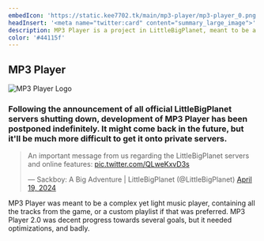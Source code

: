 ```yaml
---
embedIcon: 'https://static.kee7702.tk/main/mp3-player/mp3-player_0.png'
headInsert: '<meta name="twitter:card" content="summary_large_image">'
description: MP3 Player is a project in LittleBigPlanet, meant to be a mass collection of music, conveniently sorted into playlists, browsable in any level which this is a part of, with several features currently in development.
color: '#44115f'
---
```

## MP3 Player
![MP3 Player Logo](https://static.kee7702.tk/main/mp3-player/mp3-player_0.png)
### Following the announcement of all official LittleBigPlanet servers shutting down, development of MP3 Player has been postponed indefinitely. It might come back in the future, but it'll be much more difficult to get it onto private servers.
<blockquote class="twitter-tweet" data-dnt="true" data-theme="dark"><p lang="en" dir="ltr">An important message from us regarding the LittleBigPlanet servers and online features: <a href="https://t.co/QLweKxvD3s">pic.twitter.com/QLweKxvD3s</a></p>&mdash; Sackboy: A Big Adventure | LittleBigPlanet (@LittleBigPlanet) <a href="https://twitter.com/LittleBigPlanet/status/1781427669801820406?ref_src=twsrc%5Etfw">April 19, 2024</a></blockquote> <script async src="https://platform.twitter.com/widgets.js" charset="utf-8"></script>
MP3 Player was meant to be a complex yet light music player, containing all the tracks from the game, or a custom playlist if that was preferred. MP3 Player 2.0 was decent progress towards several goals, but it needed optimizations, and badly.
